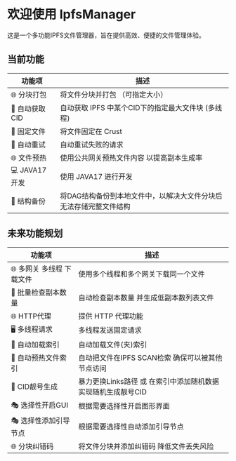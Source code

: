 # 欢迎使用 IpfsManager

这是一个多功能IPFS文件管理器，旨在提供高效、便捷的文件管理体验。

## 当前功能

| 功能项         | 描述                                 |
|-------------|------------------------------------|
| 🌐 分块打包     | 将文件分块并打包 （可指定大小）                   |
| 🔎 自动获取CID  | 自动获取 IPFS 中某个CID下的指定最大文件块 (多线程)    |
| 📂 固定文件     | 将文件固定在 Crust                       |
| 🔄 自动重试     | 自动重试失败的请求                          |
| 🌐 文件预热     | 使用公共网关预热文件内容 以提高副本生成率              |
| 💻 JAVA17开发 | 使用 JAVA17 进行开发                     |
| 📁 结构备份     | 将DAG结构备份到本地文件中，以解决大文件分块后无法存储完整文件结构 |

## 未来功能规划

| 功能项             | 描述                                   |
|-----------------|--------------------------------------|
| 🌐 多网关 多线程 下载文件 | 使用多个线程和多个网关下载同一个文件                   |
| 📁 批量检查副本数量     | 自动检查副本数量 并生成低副本数列表文件                 |
| 🌐 HTTP代理       | 提供 HTTP 代理功能                         |
| 🖥️ 多线程请求       | 多线程发送固定请求                            |
| 📁 自动加载索引       | 自动加载文件(夹)索引                          |
| 📁 自动预热文件索引     | 自动把文件在IPFS SCAN检索 确保可以被其他节点访问        |
| 🎫 CID靓号生成      | 暴力更换Links路径 或 在索引中添加随机数据 实现随机生成靓号CID |
| 🎭 选择性开启GUI     | 根据需要选择性开启图形界面                        |
| 🎭 选择性添加引导节点    | 根据需要选择性自动添加引导节点                      |
| 🌐 分块纠错码        | 将文件分块并添加纠错码 降低文件丢失风险                 |

